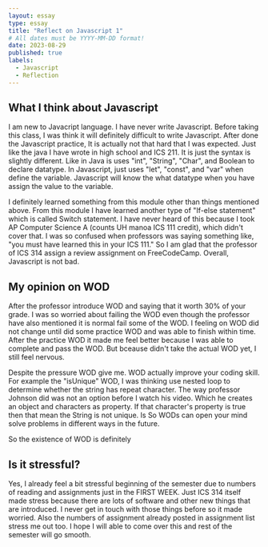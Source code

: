 ```yaml
---
layout: essay
type: essay
title: "Reflect on Javascript 1"
# All dates must be YYYY-MM-DD format!
date: 2023-08-29
published: true
labels:
  - Javascript
  - Reflection
---
```



## What I think about Javascript

I am new to Javacript language. I have never write Javascript. Before taking this class, I was think it will definitely difficult to write Javascript. After done the Javascript practice, It is actually not that hard that I was expected. Just like the java I have wrote in high school and ICS 211. It is just the syntax is slightly different. Like in Java is uses "int", "String", "Char", and Boolean to declare datatype. In Javascript, just uses "let", "const", and "var" when define the variable. Javascript will know the what datatype when you have assign the value to the variable. 

I definitely learned something from this module other than things mentioned above. From this module I have learned another type of "If-else statement" which is called Switch statement. I have never heard of this because I took AP Computer Science A (counts UH manoa ICS 111 credit), which didn't cover that. I was so confused when professors was saying something like, "you must have learned this in your ICS 111." So I am glad that the professor of ICS 314 assign a review assignment on FreeCodeCamp. Overall, Javascript is not bad.

## My opinion on WOD

After the professor introduce WOD and saying that it worth 30% of your grade. I was so worried about failing the WOD even though the professor have also mentioned it is normal fail some of the WOD. I feeling on WOD did not change until did some practice WOD and was able to finish within time. After the practice WOD it made me feel better because I was able to complete and pass the WOD. But bceause didn't take the actual WOD yet, I still feel nervous.

Despite the pressure WOD give me. WOD actually improve your coding skill. For example the "isUnique" WOD, I was thinking use nested loop to determine whether the string has repeat character. The way professor Johnson did was not an option before I watch his video. Which he creates an object and characters as property. If that character's property is true then that mean the String is not unique. Is So WODs can open your mind solve problems in different ways in the future.

So the existence of WOD is definitely

## Is it stressful?

Yes, I already feel a bit stressful beginning of the semester due to numbers of reading and assignments just in the FIRST WEEK. Just ICS 314 itself made stress because there are lots of software and other new things that are introduced. I never get in touch with those things before so it made worried. Also the numbers of assignment already posted in assignment list stress me out too. I hope I will able to come over this and rest of the semester will go smooth.



